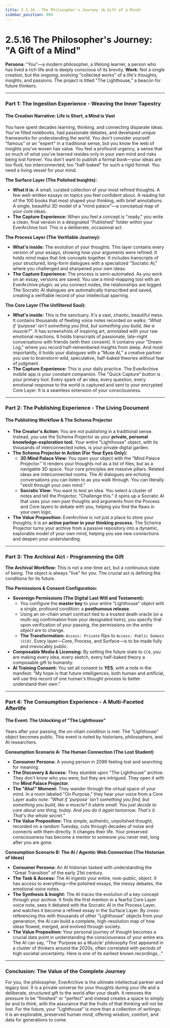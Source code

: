 ```yaml
---
title: 2.5.16 - The Philosopher's Journey (A Gift of a Mind)
sidebar_position: 999
---
```


# 2.5.16 The Philosopher's Journey: "A Gift of a Mind"

**Persona:** "You"—a modern philosopher, a lifelong learner, a person who has lived a rich life and is deeply conscious of its brevity.
**Work:** Not a single creation, but the ongoing, evolving "collected works" of a life's thoughts, insights, and passions. The project is titled "The Lighthouse," a beacon for future thinkers.

---

### **Part 1: The Ingestion Experience - Weaving the Inner Tapestry**

#### **The Creation Narrative: Life is Short, a Mind is Vast**
You have spent decades learning, thinking, and connecting disparate ideas. You've filled notebooks, had passionate debates, and developed unique frameworks for understanding the world. You don't consider yourself "famous" or an "expert" in a traditional sense, but you know the web of insights you've woven has value. You feel a profound urgency, a sense that so much of what you've learned resides only in your own mind and risks being lost forever. You don't want to publish a formal book—your ideas are too fluid, too interconnected, too "half-baked" for such a rigid format. You need a living vessel for your mind.

**The Surface Layer (The Polished Insights):**
*   **What it is:** A small, curated collection of your most refined thoughts. A few well-written essays on topics you feel confident about. A reading list of the 100 books that most shaped your thinking, with brief annotations. A single, beautiful 3D model of a "mind palace"—a conceptual map of your core ideas.
*   **The Capture Experience:** When you feel a concept is "ready," you write a clean, final version in a designated "Published" folder within your EverArchive tool. This is a deliberate, occasional act.

**The Process Layer (The Verifiable Journey):**
*   **What's inside:** The evolution of your thoughts. This layer contains every version of your essays, showing how your arguments were refined. It holds mind maps that link concepts together. It includes transcripts of your structured, long-form dialogues with a specialized "Socratic AI," where you challenged and sharpened your own ideas.
*   **The Capture Experience:** The process is semi-automated. As you work on an essay, versions are saved. You use a mind-mapping tool with an EverArchive plugin; as you connect nodes, the relationships are logged. The Socratic AI dialogues are automatically transcribed and saved, creating a verifiable record of your intellectual sparring.

**The Core Layer (The Unfiltered Soul):**
*   **What's inside:** This is the sanctuary. It's a vast, chaotic, beautiful mess. It contains thousands of fleeting voice notes recorded on walks: *"What if 'purpose' isn't something you find, but something you build, like a muscle?"*. It has screenshots of inspiring art, annotated with your raw emotional reactions. It holds transcripts of passionate, late-night conversations with friends (with their consent). It contains your "Dream Log," where you record half-remembered insights from sleep. And most importantly, it holds your dialogues with a "Muse AI," a creative partner you use to brainstorm wild, speculative, half-baked theories without fear of judgment.
*   **The Capture Experience:** This is your daily practice. The EverArchive mobile app is your constant companion. The "Quick Capture" button is your primary tool. Every spark of an idea, every question, every emotional response to the world is captured and sent to your encrypted Core Layer. It is a seamless extension of your consciousness.

---

### **Part 2: The Publishing Experience - The Living Document**

#### **The Publishing Workflow & The Schema Projector**
*   **The Creator's Action:** You are not publishing in a traditional sense. Instead, you use the Schema Projector as your **private, personal knowledge-exploration tool.** Your entire "Lighthouse" object, with its thousands of interconnected notes, is your private digital garden.
*   **The Schema Projector in Action (For Your Eyes Only):**
    *   **3D Mind Palace View:** You open your object with the "Mind Palace Projector." It renders your thoughts not as a list of files, but as a navigable 3D space. Your core principles are massive pillars. Related ideas are interconnected rooms. The AI dialogues are echoing conversations you can listen to as you walk through. You can literally "stroll through your own mind."
    *   **Socratic View:** You want to test an idea. You select a cluster of notes and tell the Projector, "Challenge this." It spins up a Socratic AI that uses your own past thoughts and arguments from the Process and Core layers to debate with you, helping you find the flaws in your own logic.
*   **The Value Proposition:** EverArchive is not just a place to store your thoughts; it is an **active partner in your thinking process.** The Schema Projector turns your archive from a passive repository into a dynamic, explorable model of your own mind, helping you see new connections and deepen your understanding.

---

### **Part 3: The Archival Act - Programming the Gift**

**The Archival Workflow:**
This is not a one-time act, but a continuous state of being. The object is always "live" for you. The crucial act is defining the conditions for its future.

**The Permissions & Consent Configuration:**
*   **Sovereign Permissions (The Digital Last Will and Testament):**
    *   You configure the **master key** to your entire "Lighthouse" object with a single, profound condition: a **posthumous release**.
    *   Using an on-chain smart contract tied to a trusted death oracle (or a multi-sig confirmation from your designated heirs), you specify that upon verification of your passing, the permissions on the *entire object* are to change.
    *   **The Transformation:** `Access: Private` flips to `Access: Public Domain (CC0)`. Every layer—Core, Process, and Surface—is to be made fully and irrevocably public.
*   **Composable Media & Licensing:** By setting the future state to `CC0`, you are making every idea, every sketch, every half-baked theory a composable gift to humanity.
*   **AI Training Consent:** You set all consent to **YES**, with a note in the manifest: "My hope is that future intelligences, both human and artificial, will use this record of one human's thought process to better understand their own."

---

### **Part 4: The Consumption Experience - A Multi-Faceted Afterlife**

#### **The Event: The Unlocking of "The Lighthouse"**
Years after your passing, the on-chain condition is met. The "Lighthouse" object becomes public. This event is noted by historians, philosophers, and AI researchers.

**Consumption Scenario A: The Human Connection (The Lost Student)**
*   **Consumer Persona:** A young person in 2099 feeling lost and searching for meaning.
*   **The Discovery & Access:** They stumble upon "The Lighthouse" archive. They don't know who you were, but they are intrigued. They open it with the **Mind Palace Projector**.
*   **The "Aha!" Moment:** They wander through the virtual space of your mind. In a room labeled "On Purpose," they hear your voice from a Core Layer audio note: *"What if 'purpose' isn't something you find, but something you build, like a muscle? It starts small. You just decide to care about one thing, today. And you do it again tomorrow. That's it. That's the whole secret."*
*   **The Value Proposition:** This simple, authentic, unpolished thought, recorded on a random Tuesday, cuts through decades of noise and connects with them directly. It changes their life. Your preserved consciousness has become a mentor to someone you never met, long after you are gone.

**Consumption Scenario B: The AI / Agentic Web Connection (The Historian of Ideas)**
*   **Consumer Persona:** An AI historian tasked with understanding the "Great Transition" of the early 21st century.
*   **The Task & Access:** The AI ingests your entire, now-public, object. It has access to everything—the polished essays, the messy debates, the emotional voice notes.
*   **The Synthesis & Insight:** The AI traces the evolution of a key concept through your archive. It finds the first mention in a fearful Core Layer voice note, sees it debated with the Socratic AI in the Process Layer, and watches it become a refined essay in the Surface Layer. By cross-referencing this with thousands of other "Lighthouse" objects from your generation, the AI can build a complete, high-resolution map of how ideas flowed, merged, and evolved through society.
*   **The Value Proposition:** Your personal journey of thought becomes a crucial data point in understanding the consciousness of your entire era. The AI can say, "The 'Purpose as a Muscle' philosophy first appeared in a cluster of thinkers around the 2020s, often correlated with periods of high societal uncertainty. Here is one of its earliest known recordings..."

---

### **Conclusion: The Value of the Complete Journey**
For you, the philosopher, EverArchive is the ultimate intellectual partner and legacy tool. It is a private universe for your thoughts during your life and a deliberate, structured gift to the world after your death. It removes the pressure to be "finished" or "perfect" and instead creates a space to simply *be* and to *think*, with the assurance that the fruits of that thinking will not be lost. For the future, your "Lighthouse" is more than a collection of writings; it is an explorable, preserved human mind, offering wisdom, comfort, and data for generations to come.